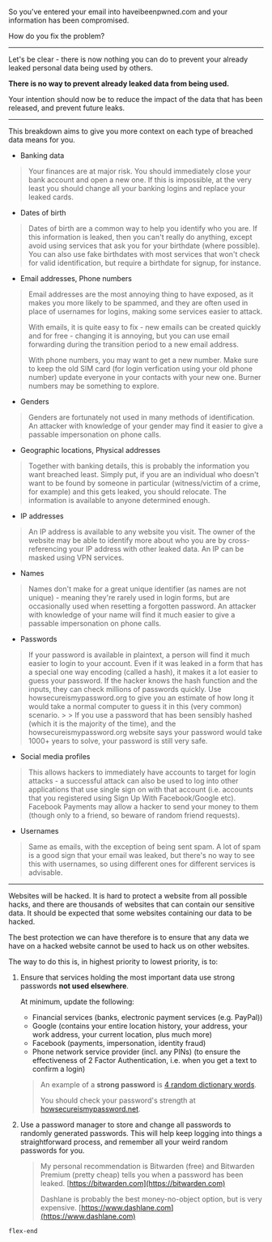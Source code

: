 <!-- post-title: So your data has been leaked. Now what? -->
<!-- post-timestamp: 1578065882250 -->

So you've entered your email into haveibeenpwned.com and your information has been compromised.

How do you fix the problem?

---

Let's be clear - there is now nothing you can do to prevent your already leaked personal data being used by others.

**There is no way to prevent already leaked data from being used.**

Your intention should now be to reduce the impact of the data that has been released, and prevent future leaks.

---

This breakdown aims to give you more context on each type of breached data means for you.

- Banking data
 > Your finances are at major risk. You should immediately close your bank account and open a new one. If this is impossible, at the very least you should change all your banking logins and replace your leaked cards.

- Dates of birth
 > Dates of birth are a common way to help you identify who you are. If this information is leaked, then you can't really do anything, except avoid using services that ask you for your birthdate (where possible). You can also use fake birthdates with most services that won't check for valid identification, but require a birthdate for signup, for instance.

- Email addresses, Phone numbers
 > Email addresses are the most annoying thing to have exposed, as it makes you more likely to be spammed, and they are often used in place of usernames for logins, making some services easier to attack.
 >
 > With emails, it is quite easy to fix - new emails can be created quickly and for free - changing it is annoying, but you can use email forwarding during the transition period to a new email address.
 >
 > With phone numbers, you may want to get a new number. Make sure to keep the old SIM card (for login verfication using your old phone number) update everyone in your contacts with your new one. Burner numbers may be something to explore.

- Genders
 > Genders are fortunately not used in many methods of identification. An attacker with knowledge of your gender may find it easier to give a passable impersonation on phone calls.

- Geographic locations, Physical addresses
 > Together with banking details, this is probably the information you want breached least. Simply put, if you are an individual who doesn't want to be found by someone in particular (witness/victim of a crime, for example) and this gets leaked, you should relocate. The information is available to anyone determined enough.

- IP addresses
 > An IP address is available to any website you visit. The owner of the website may be able to identify more about who you are by cross-referencing your IP address with other leaked data. An IP can be masked using VPN services.

- Names
 > Names don't make for a great unique identifier (as names are not unique) - meaning they're rarely used in login forms, but are occasionally used when resetting a forgotten password. An attacker with knowledge of your name will find it much easier to give a passable impersonation on phone calls.

- Passwords
 > If your password is available in plaintext, a person will find it much easier to login to your account. Even if it was leaked in a form that has a special one way encoding (called a hash), it makes it a lot easier to guess your password. If the hacker knows the hash function and the inputs, they can check millions of passwords quickly. Use howsecureismypassword.org to give you an estimate of how long it would take a normal computer to guess it in this (very common) scenario.
    >
    > If you use a password that has been sensibly hashed (which it is the majority of the time), and the howsecureismypassword.org website says your password would take 1000+ years to solve, your password is still very safe.

- Social media profiles
 > This allows hackers to immediately have accounts to target for login attacks - a successful attack can also be used to log into other applications that use single sign on with that account (i.e. accounts that you registered using Sign Up With Facebook/Google etc). Facebook Payments may allow a hacker to send your money to them (though only to a friend, so beware of random friend requests).

- Usernames
 > Same as emails, with the exception of being sent spam. A lot of spam is a good sign that your email was leaked, but there's no way to see this with usernames, so using different ones for different services is advisable.

---

Websites will be hacked. It is hard to protect a website from all possible hacks, and there are thousands of websites that can contain our sensitive data. It should be expected that some websites containing our data to be hacked.

The best protection we can have therefore is to ensure that any data we have on a hacked website cannot be used to hack us on other websites.

The way to do this is, in highest priority to lowest priority, is to:

1. Ensure that services holding the most important data use strong passwords **not used elsewhere**.

   At minimum, update the following:
    - Financial services (banks, electronic payment services (e.g. PayPal))
    - Google (contains your entire location history, your address, your work address, your current location, plus much more)
    - Facebook (payments, impersonation, identity fraud)
    - Phone network service provider (incl. any PINs) (to ensure the effectiveness of 2 Factor Authentication, i.e. when you get a text to confirm a login)

   > An example of a **strong password** is [4 random dictionary words](https://xkcd.com/936/).
   > 
   > You should check your password's strength at [howsecureismypassword.net](howsecureismypassword.net).
2. Use a password manager to store and change all passwords to randomly generated passwords. This will help keep logging into things a straightforward process, and remember all your weird random passwords for you.

   > My personal recommendation is Bitwarden (free) and Bitwarden Premium (pretty cheap)
   > tells you when a password has been leaked. [https://bitwarden.com](https://bitwarden.com)
   >
   > Dashlane is probably the best money-no-object option, but is very expensive. [https://www.dashlane.com](https://www.dashlane.com)

`flex-end`
